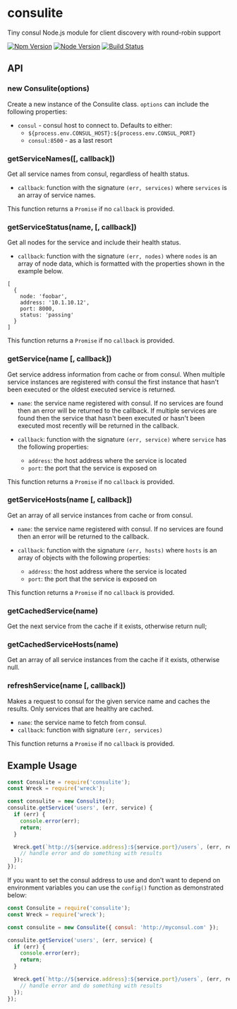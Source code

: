 # consulite
Tiny consul Node.js module for client discovery with round-robin support

[![Npm Version](https://img.shields.io/npm/v/consulite.svg)](https://npmjs.com/package/consulite)
[![Node Version](https://img.shields.io/node/v/consulite.svg)](https://npmjs.com/package/consulite)
[![Build Status](https://secure.travis-ci.org/joyent/node-consulite.svg)](http://travis-ci.org/joyent/node-consulite)

## API


### new Consulite(options)

Create a new instance of the Consulite class. `options` can include the following properties:

* `consul` - consul host to connect to. Defaults to either:
  * `${process.env.CONSUL_HOST}:${process.env.CONSUL_PORT}`
  * `consul:8500` - as a last resort


### getServiceNames([, callback])

Get all service names from consul, regardless of health status.

* `callback`: function with the signature `(err, services)` where `services` is an array of service names.

This function returns a `Promise` if no `callback` is provided.


### getServiceStatus(name, [, callback])

Get all nodes for the service and include their health status.

* `callback`: function with the signature `(err, nodes)` where `nodes` is an array of node data, which is formatted with the properties shown in the example below.

```
[
  {
    node: 'foobar',
    address: '10.1.10.12',
    port: 8000,
    status: 'passing'
  }
]
```

This function returns a `Promise` if no `callback` is provided.


### getService(name [, callback])

Get service address information from cache or from consul. When multiple service
instances are registered with consul the first instance that hasn't been executed
or the oldest executed service is returned.

* `name`: the service name registered with consul. If no services are found
then an error will be returned to the callback. If multiple services are found
then the service that hasn't been executed or hasn't been executed most recently
will be returned in the callback.

* `callback`: function with the signature `(err, service)` where `service` has
the following properties:
  - `address`: the host address where the service is located
  - `port`: the port that the service is exposed on

This function returns a `Promise` if no `callback` is provided.


### getServiceHosts(name [, callback])

Get an array of all service instances from cache or from consul.

* `name`: the service name registered with consul. If no services are found
then an error will be returned to the callback.

* `callback`: function with the signature `(err, hosts)` where `hosts` is an
array of objects with the following properties:
  - `address`: the host address where the service is located
  - `port`: the port that the service is exposed on

This function returns a `Promise` if no `callback` is provided.


### getCachedService(name)

Get the next service from the cache if it exists, otherwise return null;


### getCachedServiceHosts(name)

Get an array of all service instances from the cache if it exists, otherwise
null.


### refreshService(name [, callback])

Makes a request to consul for the given service name and caches the results. Only
services that are healthy are cached.

* `name`: the service name to fetch from consul.
* `callback`: function with signature `(err, services)`

This function returns a `Promise` if no `callback` is provided.


## Example Usage

```js
const Consulite = require('consulite');
const Wreck = require('wreck');

const consulite = new Consulite();
consulite.getService('users', (err, service) {
  if (err) {
    console.error(err);
    return;
  }

  Wreck.get(`http://${service.address}:${service.port}/users`, (err, res, payload) => {
    // handle error and do something with results
  });
});
```

If you want to set the consul address to use and don't want to depend on
environment variables you can use the `config()` function as demonstrated below:

```js
const Consulite = require('consulite');
const Wreck = require('wreck');

const consulite = new Consulite({ consul: 'http://myconsul.com' });

consulite.getService('users', (err, service) {
  if (err) {
    console.error(err);
    return;
  }

  Wreck.get(`http://${service.address}:${service.port}/users`, (err, res, payload) => {
    // handle error and do something with results
  });
});
```
